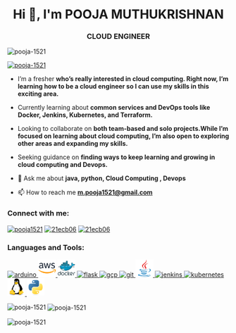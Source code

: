<h1 align="center">Hi 👋, I'm POOJA MUTHUKRISHNAN</h1>
<h3 align="center">CLOUD ENGINEER</h3>

<p align="left"> <img src="https://komarev.com/ghpvc/?username=pooja-1521&label=Profile%20views&color=0e75b6&style=flat" alt="pooja-1521" /> </p>

<p align="left"> <a href="https://github.com/ryo-ma/github-profile-trophy"><img src="https://github-profile-trophy.vercel.app/?username=pooja-1521" alt="pooja-1521" /></a> </p>

- I’m a fresher **who’s really interested in cloud computing. Right now, I’m learning how to be a cloud engineer so I can use my skills in this exciting area.**

- Currently learning about **common services and DevOps tools like Docker, Jenkins, Kubernetes, and Terraform.**

- Looking to collaborate on **both team-based and solo projects.While I’m focused on learning about cloud computing, I’m also open to exploring other areas and expanding my skills.**

- Seeking guidance on **finding ways to keep learning and growing in cloud computing and Devops.**

- 💬 Ask me about **java, python, Cloud Computing , Devops**

- 📫 How to reach me **m.pooja1521@gmail.com**

<h3 align="left">Connect with me:</h3>
<p align="left">
<a href="https://linkedin.com/in/pooja1521" target="blank"><img align="center" src="https://raw.githubusercontent.com/rahuldkjain/github-profile-readme-generator/master/src/images/icons/Social/linked-in-alt.svg" alt="pooja1521" height="30" width="40" /></a>
<a href="https://www.hackerrank.com/21ecb06" target="blank"><img align="center" src="https://raw.githubusercontent.com/rahuldkjain/github-profile-readme-generator/master/src/images/icons/Social/hackerrank.svg" alt="21ecb06" height="30" width="40" /></a>
<a href="https://www.leetcode.com/21ecb06" target="blank"><img align="center" src="https://raw.githubusercontent.com/rahuldkjain/github-profile-readme-generator/master/src/images/icons/Social/leet-code.svg" alt="21ecb06" height="30" width="40" /></a>
</p>

<h3 align="left">Languages and Tools:</h3>
<p align="left"> <a href="https://www.arduino.cc/" target="_blank" rel="noreferrer"> <img src="https://cdn.worldvectorlogo.com/logos/arduino-1.svg" alt="arduino" width="40" height="40"/> </a> <a href="https://aws.amazon.com" target="_blank" rel="noreferrer"> <img src="https://raw.githubusercontent.com/devicons/devicon/master/icons/amazonwebservices/amazonwebservices-original-wordmark.svg" alt="aws" width="40" height="40"/> </a> <a href="https://www.docker.com/" target="_blank" rel="noreferrer"> <img src="https://raw.githubusercontent.com/devicons/devicon/master/icons/docker/docker-original-wordmark.svg" alt="docker" width="40" height="40"/> </a> <a href="https://flask.palletsprojects.com/" target="_blank" rel="noreferrer"> <img src="https://www.vectorlogo.zone/logos/pocoo_flask/pocoo_flask-icon.svg" alt="flask" width="40" height="40"/> </a> <a href="https://cloud.google.com" target="_blank" rel="noreferrer"> <img src="https://www.vectorlogo.zone/logos/google_cloud/google_cloud-icon.svg" alt="gcp" width="40" height="40"/> </a> <a href="https://git-scm.com/" target="_blank" rel="noreferrer"> <img src="https://www.vectorlogo.zone/logos/git-scm/git-scm-icon.svg" alt="git" width="40" height="40"/> </a> <a href="https://www.java.com" target="_blank" rel="noreferrer"> <img src="https://raw.githubusercontent.com/devicons/devicon/master/icons/java/java-original.svg" alt="java" width="40" height="40"/> </a> <a href="https://www.jenkins.io" target="_blank" rel="noreferrer"> <img src="https://www.vectorlogo.zone/logos/jenkins/jenkins-icon.svg" alt="jenkins" width="40" height="40"/> </a> <a href="https://kubernetes.io" target="_blank" rel="noreferrer"> <img src="https://www.vectorlogo.zone/logos/kubernetes/kubernetes-icon.svg" alt="kubernetes" width="40" height="40"/> </a> <a href="https://www.linux.org/" target="_blank" rel="noreferrer"> <img src="https://raw.githubusercontent.com/devicons/devicon/master/icons/linux/linux-original.svg" alt="linux" width="40" height="40"/> </a> <a href="https://www.python.org" target="_blank" rel="noreferrer"> <img src="https://raw.githubusercontent.com/devicons/devicon/master/icons/python/python-original.svg" alt="python" width="40" height="40"/> </a> </p>

<p><img align="left" src="https://github-readme-stats.vercel.app/api/top-langs?username=pooja-1521&show_icons=true&locale=en&layout=compact" alt="pooja-1521" /></p>

<p>&nbsp;<img align="center" src="https://github-readme-stats.vercel.app/api?username=pooja-1521&show_icons=true&locale=en" alt="pooja-1521" /></p>

<p><img align="center" src="https://github-readme-streak-stats.herokuapp.com/?user=pooja-1521&" alt="pooja-1521" /></p>
